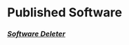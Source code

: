 # **Published Software**
### [**_Software Deleter_**](https://Znzxjjbt0513.github.io/Software%20Deleter)
